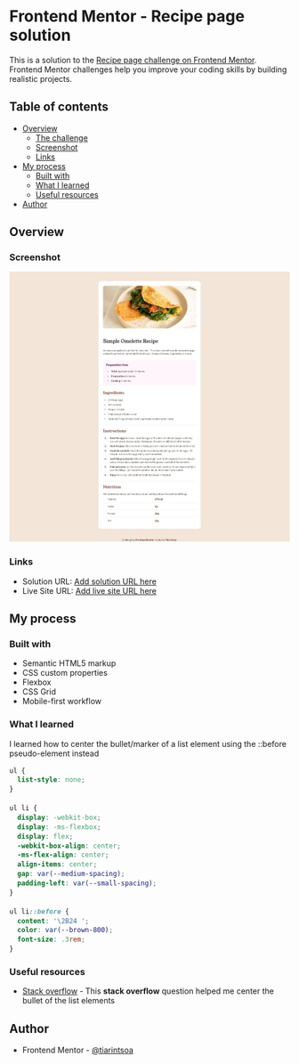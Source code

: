 # Frontend Mentor - Recipe page solution

This is a solution to the [Recipe page challenge on Frontend Mentor](https://www.frontendmentor.io/challenges/recipe-page-KiTsR8QQKm). Frontend Mentor challenges help you improve your coding skills by building realistic projects. 

## Table of contents

- [Overview](#overview)
  - [The challenge](#the-challenge)
  - [Screenshot](#screenshot)
  - [Links](#links)
- [My process](#my-process)
  - [Built with](#built-with)
  - [What I learned](#what-i-learned)
  - [Useful resources](#useful-resources)
- [Author](#author)

## Overview

### Screenshot

![](./screenshot.jpg)

### Links

- Solution URL: [Add solution URL here](https://your-solution-url.com)
- Live Site URL: [Add live site URL here](https://your-live-site-url.com)

## My process

### Built with

- Semantic HTML5 markup
- CSS custom properties
- Flexbox
- CSS Grid
- Mobile-first workflow

### What I learned

I learned how to center the bullet/marker of a list element using the ::before pseudo-element instead

```css
ul {
  list-style: none;
}

ul li {
  display: -webkit-box;
  display: -ms-flexbox;
  display: flex;
  -webkit-box-align: center;
  -ms-flex-align: center;
  align-items: center;
  gap: var(--medium-spacing);
  padding-left: var(--small-spacing);
}

ul li::before {
  content: '\2B24 ';
  color: var(--brown-800);
  font-size: .3rem;
}
```

### Useful resources

- [Stack overflow](https://stackoverflow.com/questions/69874236/how-can-i-vertically-align-a-list-item-marker) - This **stack overflow** question helped me center the bullet of the list elements 

## Author

- Frontend Mentor - [@tiarintsoa](https://www.frontendmentor.io/profile/LegendaryGhost)
